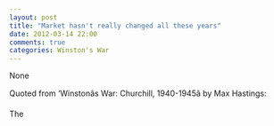 ```yaml
---
layout: post
title: "Market hasn't really changed all these years"
date: 2012-03-14 22:00
comments: true
categories: Winston's War
---
```


None


Quoted from ‘Winstonâs War: Churchill, 1940-1945â by Max Hastings:


The 

